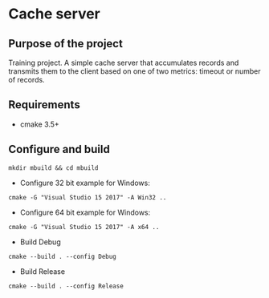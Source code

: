 # Cache server
## Purpose of the project
Training project. 
A simple cache server that accumulates records and transmits them to the client based on one of two metrics: timeout or number of records.

## Requirements
* cmake 3.5+

## Configure and build
```
mkdir mbuild && cd mbuild
```
* Configure 32 bit example for Windows:
```
cmake -G "Visual Studio 15 2017" -A Win32 .. 
```
* Configure 64 bit example for Windows:
```
cmake -G "Visual Studio 15 2017" -A x64 ..
```
* Build Debug
```
cmake --build . --config Debug 
```
* Build Release
```
cmake --build . --config Release
```